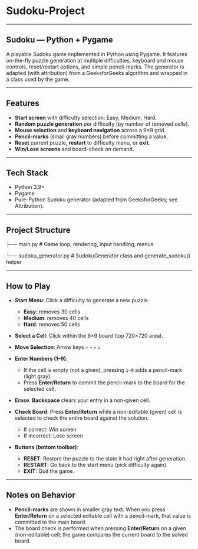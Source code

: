 
# Sudoku-Project

---

## Sudoku — Python + Pygame

A playable Sudoku game implemented in Python using Pygame. It features on-the-fly puzzle generation at multiple difficulties, keyboard and mouse controls, reset/restart options, and simple pencil-marks. The generator is adapted (with attribution) from a GeeksforGeeks algorithm and wrapped in a class used by the game.

---

## Features

-   **Start screen** with difficulty selection: Easy, Medium, Hard.
-   **Random puzzle generation** per difficulty (by number of removed cells).
-   **Mouse selection** and **keyboard navigation** across a 9×9 grid.
-   **Pencil-marks** (small gray numbers) before committing a value.
-   **Reset** current puzzle, **restart** to difficulty menu, or **exit**.
-   **Win/Lose screens** and board-check on demand.

---

## Tech Stack

-   Python 3.9+
-   Pygame
-   Pure-Python Sudoku generator (adapted from GeeksforGeeks; see Attribution).

---

## Project Structure

├── main.py             # Game loop, rendering, input handling, menus

└── sudoku_generator.py # SudokuGenerator class and generate_sudoku() helper

---

## How to Play

-   **Start Menu**: Click a difficulty to generate a new puzzle.
    -   **Easy**: removes 30 cells
    -   **Medium**: removes 40 cells
    -   **Hard**: removes 50 cells

-   **Select a Cell**: Click within the 9×9 board (top 720×720 area).

-   **Move Selection**: Arrow keys `←` `→` `↑` `↓`

-   **Enter Numbers (1–9)**:
    -   If the cell is empty (not a given), pressing `1–9` adds a pencil-mark (light gray).
    -   Press **Enter/Return** to commit the pencil-mark to the board for the selected cell.

-   **Erase**: **Backspace** clears your entry in a non-given cell.

-   **Check Board**: Press **Enter/Return** while a non-editable (given) cell is selected to check the entire board against the solution.
    -   If correct: Win screen
    -   If incorrect: Lose screen

-   **Buttons (bottom toolbar)**:
    -   **RESET**: Restore the puzzle to the state it had right after generation.
    -   **RESTART**: Go back to the start menu (pick difficulty again).
    -   **EXIT**: Quit the game.

---

## Notes on Behavior

-   **Pencil-marks** are shown in smaller gray text. When you press **Enter/Return** on a selected editable cell with a pencil-mark, that value is committed to the main board.
-   The board check is performed when pressing **Enter/Return** on a given (non-editable) cell; the game compares the current board to the solved board.
